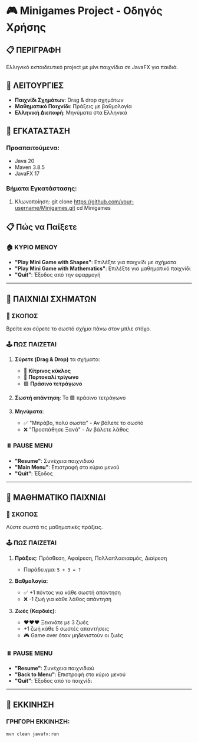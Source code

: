 # 🎮 Minigames Project - Οδηγός Χρήσης

## 📋 ΠΕΡΙΓΡΑΦΗ
Ελληνικό εκπαιδευτικό project με μίνι παιχνίδια σε JavaFX για παιδιά.

## 🎯 ΛΕΙΤΟΥΡΓΙΕΣ
- **Παιχνίδι Σχημάτων**: Drag & drop σχημάτων
- **Μαθηματικό Παιχνίδι**: Πράξεις με βαθμολογία
- **Ελληνική Διεπαφή**: Μηνύματα στα Ελληνικά

## 🚀 ΕΓΚΑΤΑΣΤΑΣΗ

### Προαπαιτούμενα:
- Java 20
- Maven 3.8.5
- JavaFX 17

### Βήματα Εγκατάστασης:
1. Κλωνοποίηση:
git clone https://github.com/your-username/Minigames.git
cd Minigames

## 📋 Πώς να Παίξετε

### 🏠 ΚΥΡΙΟ ΜΕΝΟΥ
- **"Play Mini Game with Shapes"**: Επιλέξτε για παιχνίδι με σχήματα
- **"Play Mini Game with Mathematics"**: Επιλέξτε για μαθηματικό παιχνίδι  
- **"Quit"**: Έξοδος από την εφαρμογή

---

## 🧩 ΠΑΙΧΝΙΔΙ ΣΧΗΜΑΤΩΝ

### 🎯 ΣΚΟΠΟΣ
Βρείτε και σύρετε το σωστό σχήμα πάνω στον μπλε στόχο.

### 🕹️ ΠΩΣ ΠΑΙΖΕΤΑΙ
1. **Σύρετε (Drag & Drop)** τα σχήματα:
   - 🔵 **Κίτρινος κύκλος** 
   - 🔺 **Πορτοκαλί τρίγωνο**
   - 🟩 **Πράσινο τετράγωνο**

2. **Σωστή απάντηση**: Το 🟩 πράσινο τετράγωνο

3. **Μηνύματα**:
   - ✅ "Μπράβο, πολύ σωστά" - Αν βάλετε το σωστό
   - ❌ "Προσπάθησε Ξανά" - Αν βάλετε λάθος

### ⏸️ PAUSE MENU
- **"Resume"**: Συνέχεια παιχνιδιού
- **"Main Menu"**: Επιστροφή στο κύριο μενού  
- **"Quit"**: Έξοδος

---

## 🔢 ΜΑΘΗΜΑΤΙΚΟ ΠΑΙΧΝΙΔΙ

### 🎯 ΣΚΟΠΟΣ
Λύστε σωστά τις μαθηματικές πράξεις.

### 🕹️ ΠΩΣ ΠΑΙΖΕΤΑΙ
1. **Πράξεις**: Πρόσθεση, Αφαίρεση, Πολλαπλασιασμός, Διαίρεση
   - Παράδειγμα: `5 + 3 = ?`

2. **Βαθμολογία**:
   - ✅ +1 πόντος για κάθε σωστή απάντηση
   - ❌ -1 ζωή για κάθε λάθος απάντηση

3. **Ζωές (Καρδιές)**:
   - ❤️❤️❤️ Ξεκινάτε με 3 ζωές
   - +1 ζωή κάθε 5 σωστές απαντήσεις
   - 🎮 Game over όταν μηδενιστούν οι ζωές

### ⏸️ PAUSE MENU  
- **"Resume"**: Συνέχεια παιχνιδιού
- **"Back to Menu"**: Επιστροφή στο κύριο μενού
- **"Quit"**: Έξοδος από το παιχνίδι

---

## 🚀 ΕΚΚΙΝΗΣΗ

### ΓΡΗΓΟΡΗ ΕΚΚΙΝΗΣΗ:
```bash
mvn clean javafx:run
